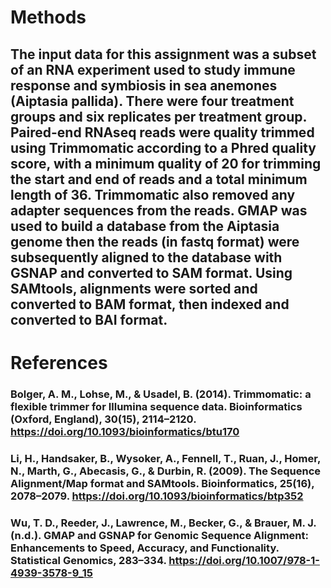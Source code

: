 # Methods
## The input data for this assignment was a subset of an RNA experiment used to study immune response and symbiosis in sea anemones (Aiptasia pallida). There were four treatment groups and six replicates per treatment group. Paired-end RNAseq reads were quality trimmed using Trimmomatic according to a Phred quality score, with a minimum quality of 20 for trimming the start and end of reads and a total minimum length of 36. Trimmomatic also removed any adapter sequences from the reads. GMAP was used to build a database from the Aiptasia genome then the reads (in fastq format) were subsequently aligned to the database with GSNAP and converted to SAM format. Using SAMtools, alignments were sorted and converted to BAM format, then indexed and converted to BAI format.

# References
### Bolger, A. M., Lohse, M., & Usadel, B. (2014). Trimmomatic: a flexible trimmer for Illumina sequence data. Bioinformatics (Oxford, England), 30(15), 2114–2120. https://doi.org/10.1093/bioinformatics/btu170

### Li, H., Handsaker, B., Wysoker, A., Fennell, T., Ruan, J., Homer, N., Marth, G., Abecasis, G., & Durbin, R. (2009). The Sequence Alignment/Map format and SAMtools. Bioinformatics, 25(16), 2078–2079. https://doi.org/10.1093/bioinformatics/btp352

### Wu, T. D., Reeder, J., Lawrence, M., Becker, G., & Brauer, M. J. (n.d.). GMAP and GSNAP for Genomic Sequence Alignment: Enhancements to Speed, Accuracy, and Functionality. Statistical Genomics, 283–334. https://doi.org/10.1007/978-1-4939-3578-9_15

